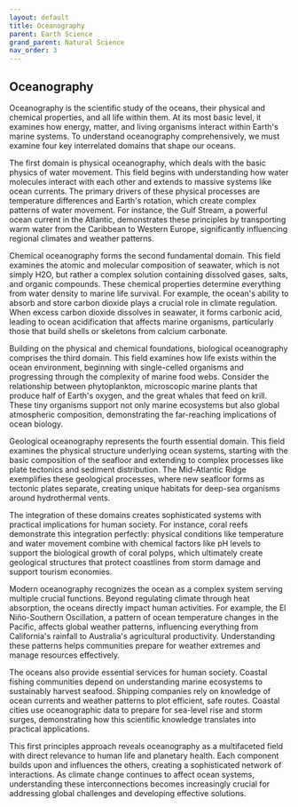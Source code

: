```yaml
---
layout: default
title: Oceanography
parent: Earth Science
grand_parent: Natural Science
nav_order: 3
---
```


## Oceanography

Oceanography is the scientific study of the oceans, their physical and chemical properties, and all life within them. At its most basic level, it examines how energy, matter, and living organisms interact within Earth's marine systems. To understand oceanography comprehensively, we must examine four key interrelated domains that shape our oceans.

The first domain is physical oceanography, which deals with the basic physics of water movement. This field begins with understanding how water molecules interact with each other and extends to massive systems like ocean currents. The primary drivers of these physical processes are temperature differences and Earth's rotation, which create complex patterns of water movement. For instance, the Gulf Stream, a powerful ocean current in the Atlantic, demonstrates these principles by transporting warm water from the Caribbean to Western Europe, significantly influencing regional climates and weather patterns.

Chemical oceanography forms the second fundamental domain. This field examines the atomic and molecular composition of seawater, which is not simply H2O, but rather a complex solution containing dissolved gases, salts, and organic compounds. These chemical properties determine everything from water density to marine life survival. For example, the ocean's ability to absorb and store carbon dioxide plays a crucial role in climate regulation. When excess carbon dioxide dissolves in seawater, it forms carbonic acid, leading to ocean acidification that affects marine organisms, particularly those that build shells or skeletons from calcium carbonate.

Building on the physical and chemical foundations, biological oceanography comprises the third domain. This field examines how life exists within the ocean environment, beginning with single-celled organisms and progressing through the complexity of marine food webs. Consider the relationship between phytoplankton, microscopic marine plants that produce half of Earth's oxygen, and the great whales that feed on krill. These tiny organisms support not only marine ecosystems but also global atmospheric composition, demonstrating the far-reaching implications of ocean biology.

Geological oceanography represents the fourth essential domain. This field examines the physical structure underlying ocean systems, starting with the basic composition of the seafloor and extending to complex processes like plate tectonics and sediment distribution. The Mid-Atlantic Ridge exemplifies these geological processes, where new seafloor forms as tectonic plates separate, creating unique habitats for deep-sea organisms around hydrothermal vents.

The integration of these domains creates sophisticated systems with practical implications for human society. For instance, coral reefs demonstrate this integration perfectly: physical conditions like temperature and water movement combine with chemical factors like pH levels to support the biological growth of coral polyps, which ultimately create geological structures that protect coastlines from storm damage and support tourism economies.

Modern oceanography recognizes the ocean as a complex system serving multiple crucial functions. Beyond regulating climate through heat absorption, the oceans directly impact human activities. For example, the El Niño-Southern Oscillation, a pattern of ocean temperature changes in the Pacific, affects global weather patterns, influencing everything from California's rainfall to Australia's agricultural productivity. Understanding these patterns helps communities prepare for weather extremes and manage resources effectively.

The oceans also provide essential services for human society. Coastal fishing communities depend on understanding marine ecosystems to sustainably harvest seafood. Shipping companies rely on knowledge of ocean currents and weather patterns to plot efficient, safe routes. Coastal cities use oceanographic data to prepare for sea-level rise and storm surges, demonstrating how this scientific knowledge translates into practical applications.

This first principles approach reveals oceanography as a multifaceted field with direct relevance to human life and planetary health. Each component builds upon and influences the others, creating a sophisticated network of interactions. As climate change continues to affect ocean systems, understanding these interconnections becomes increasingly crucial for addressing global challenges and developing effective solutions.
